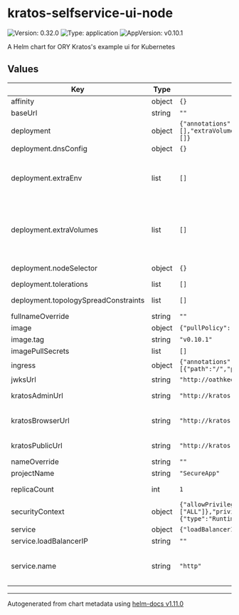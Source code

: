 # kratos-selfservice-ui-node

![Version: 0.32.0](https://img.shields.io/badge/Version-0.32.0-informational?style=flat-square) ![Type: application](https://img.shields.io/badge/Type-application-informational?style=flat-square) ![AppVersion: v0.10.1](https://img.shields.io/badge/AppVersion-v0.10.1-informational?style=flat-square)

A Helm chart for ORY Kratos's example ui for Kubernetes

## Values

| Key | Type | Default | Description |
|-----|------|---------|-------------|
| affinity | object | `{}` |  |
| baseUrl | string | `""` | The baseUrl |
| deployment | object | `{"annotations":{},"automountServiceAccountToken":false,"dnsConfig":{},"extraEnv":[],"extraVolumeMounts":[],"extraVolumes":[],"labels":{},"nodeSelector":{},"resources":{},"tolerations":[],"topologySpreadConstraints":[]}` | Deployment configuration |
| deployment.dnsConfig | object | `{}` | Configure pod dnsConfig. |
| deployment.extraEnv | list | `[]` | Array of extra envs to be passed to the deployment. Kubernetes format is expected - name: FOO   value: BAR |
| deployment.extraVolumes | list | `[]` | If you want to mount external volume For example, mount a secret containing Certificate root CA to verify database TLS connection. |
| deployment.nodeSelector | object | `{}` | Node labels for pod assignment. |
| deployment.tolerations | list | `[]` | Configure node tolerations. |
| deployment.topologySpreadConstraints | list | `[]` | Configure pod topologySpreadConstraints. |
| fullnameOverride | string | `""` |  |
| image | object | `{"pullPolicy":"IfNotPresent","repository":"oryd/kratos-selfservice-ui-node","tag":"v0.10.1"}` | Deployment image settings |
| image.tag | string | `"v0.10.1"` | ORY KRATOS VERSION |
| imagePullSecrets | list | `[]` |  |
| ingress | object | `{"annotations":{},"className":"","enabled":false,"hosts":[{"host":"chart-example.local","paths":[{"path":"/","pathType":"ImplementationSpecific"}]}],"tls":[]}` | Ingress configration |
| jwksUrl | string | `"http://oathkeeper-api"` | The jwksUrl |
| kratosAdminUrl | string | `"http://kratos-admin"` | Set this to ORY Kratos's Admin URL |
| kratosBrowserUrl | string | `"http://kratos-browserui"` | Set this to ORY Kratos's public URL accessible from the outside world. |
| kratosPublicUrl | string | `"http://kratos-public"` | Set this to ORY Kratos's public URL |
| nameOverride | string | `""` |  |
| projectName | string | `"SecureApp"` |  |
| replicaCount | int | `1` | Number of replicas in deployment |
| securityContext | object | `{"allowPrivilegeEscalation":false,"capabilities":{"drop":["ALL"]},"privileged":false,"readOnlyRootFilesystem":true,"runAsNonRoot":true,"runAsUser":1000,"seccompProfile":{"type":"RuntimeDefault"}}` | Deployment level securityContext |
| service | object | `{"loadBalancerIP":"","name":"http","port":80,"type":"ClusterIP"}` | Service configuration |
| service.loadBalancerIP | string | `""` | The load balancer IP |
| service.name | string | `"http"` | The service port name. Useful to set a custom service port name if it must follow a scheme (e.g. Istio) |

----------------------------------------------
Autogenerated from chart metadata using [helm-docs v1.11.0](https://github.com/norwoodj/helm-docs/releases/v1.11.0)
